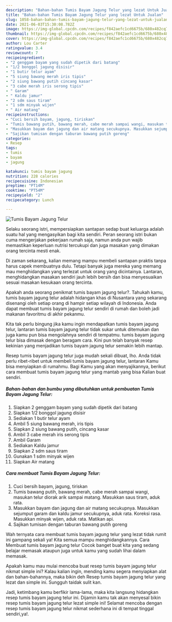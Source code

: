 ```yaml
---
description: "Bahan-bahan Tumis Bayam Jagung Telur yang lezat Untuk Jualan"
title: "Bahan-bahan Tumis Bayam Jagung Telur yang lezat Untuk Jualan"
slug: 1058-bahan-bahan-tumis-bayam-jagung-telur-yang-lezat-untuk-jualan
date: 2021-06-03T15:30:08.782Z
image: https://img-global.cpcdn.com/recipes/f842aefc1cd6675b/680x482cq70/tumis-bayam-jagung-telur-foto-resep-utama.jpg
thumbnail: https://img-global.cpcdn.com/recipes/f842aefc1cd6675b/680x482cq70/tumis-bayam-jagung-telur-foto-resep-utama.jpg
cover: https://img-global.cpcdn.com/recipes/f842aefc1cd6675b/680x482cq70/tumis-bayam-jagung-telur-foto-resep-utama.jpg
author: Lou Carter
ratingvalue: 3.4
reviewcount: 7
recipeingredient:
- "2 genggam bayam yang sudah dipetik dari batang"
- "1/2 bonggol jagung disisir"
- "1 butir telur ayam"
- "5 siung bawang merah iris tipis"
- "2 siung bawang putih cincang kasar"
- "3 cabe merah iris serong tipis"
- " Garam"
- " Kaldu jamur"
- "2 sdm saus tiram"
- "1 sdm minyak wijen"
- " Air matang"
recipeinstructions:
- "Cuci bersih bayam, jagung, tiriskan"
- "Tumis bawang putih, bawang merah, cabe merah sampai wangi, masukan telur diorak arik sampai matang. Masukkan saus tiram, aduk rata."
- "Masukkan bayam dan jagung dan air matang secukupnya. Masukkan sejumput garam dan kaldu jamur secukupnya, aduk rata. Koreksi rasa. Masukkan minyak wijen, aduk rata. Matikan api."
- "Sajikan tumisan dengan taburan bawang putih goreng"
categories:
- Resep
tags:
- tumis
- bayam
- jagung

katakunci: tumis bayam jagung 
nutrition: 228 calories
recipecuisine: Indonesian
preptime: "PT14M"
cooktime: "PT54M"
recipeyield: "2"
recipecategory: Lunch

---
```



![Tumis Bayam Jagung Telur](https://img-global.cpcdn.com/recipes/f842aefc1cd6675b/680x482cq70/tumis-bayam-jagung-telur-foto-resep-utama.jpg)

Selaku seorang istri, mempersiapkan santapan sedap buat keluarga adalah suatu hal yang mengasyikan bagi kita sendiri. Peran seorang istri bukan cuma mengerjakan pekerjaan rumah saja, namun anda pun wajib memastikan keperluan nutrisi tercukupi dan juga masakan yang dimakan orang tercinta mesti enak.

Di zaman  sekarang, kalian memang mampu membeli santapan praktis tanpa harus capek membuatnya dulu. Tetapi banyak juga mereka yang memang mau menghidangkan yang terlezat untuk orang yang dicintainya. Lantaran, menghidangkan masakan sendiri jauh lebih bersih dan bisa menyesuaikan sesuai masakan kesukaan orang tercinta. 



Apakah anda seorang penikmat tumis bayam jagung telur?. Tahukah kamu, tumis bayam jagung telur adalah hidangan khas di Nusantara yang sekarang disenangi oleh setiap orang di hampir setiap wilayah di Indonesia. Anda dapat membuat tumis bayam jagung telur sendiri di rumah dan boleh jadi makanan favoritmu di akhir pekanmu.

Kita tak perlu bingung jika kamu ingin mendapatkan tumis bayam jagung telur, lantaran tumis bayam jagung telur tidak sukar untuk ditemukan dan juga kamu pun bisa mengolahnya sendiri di tempatmu. tumis bayam jagung telur bisa dimasak dengan beragam cara. Kini pun telah banyak resep kekinian yang menjadikan tumis bayam jagung telur semakin lebih mantap.

Resep tumis bayam jagung telur juga mudah sekali dibuat, lho. Anda tidak perlu ribet-ribet untuk membeli tumis bayam jagung telur, lantaran Kamu bisa menyiapkan di rumahmu. Bagi Kamu yang akan menyajikannya, berikut cara membuat tumis bayam jagung telur yang mantab yang bisa Kalian buat sendiri.

<!--inarticleads1-->

##### Bahan-bahan dan bumbu yang dibutuhkan untuk pembuatan Tumis Bayam Jagung Telur:

1. Siapkan 2 genggam bayam yang sudah dipetik dari batang
1. Siapkan 1/2 bonggol jagung disisir
1. Sediakan 1 butir telur ayam
1. Ambil 5 siung bawang merah, iris tipis
1. Siapkan 2 siung bawang putih, cincang kasar
1. Ambil 3 cabe merah iris serong tipis
1. Ambil  Garam
1. Sediakan  Kaldu jamur
1. Siapkan 2 sdm saus tiram
1. Gunakan 1 sdm minyak wijen
1. Siapkan  Air matang




<!--inarticleads2-->

##### Cara membuat Tumis Bayam Jagung Telur:

1. Cuci bersih bayam, jagung, tiriskan
1. Tumis bawang putih, bawang merah, cabe merah sampai wangi, masukan telur diorak arik sampai matang. Masukkan saus tiram, aduk rata.
1. Masukkan bayam dan jagung dan air matang secukupnya. Masukkan sejumput garam dan kaldu jamur secukupnya, aduk rata. Koreksi rasa. Masukkan minyak wijen, aduk rata. Matikan api.
1. Sajikan tumisan dengan taburan bawang putih goreng




Wah ternyata cara membuat tumis bayam jagung telur yang lezat tidak rumit ini gampang sekali ya! Kita semua mampu menghidangkannya. Cara Membuat tumis bayam jagung telur Cocok banget buat kita yang sedang belajar memasak ataupun juga untuk kamu yang sudah lihai dalam memasak.

Apakah kamu mau mulai mencoba buat resep tumis bayam jagung telur nikmat simple ini? Kalau kalian ingin, mending kamu segera menyiapkan alat dan bahan-bahannya, maka bikin deh Resep tumis bayam jagung telur yang lezat dan simple ini. Sungguh taidak sulit kan. 

Jadi, ketimbang kamu berfikir lama-lama, maka kita langsung hidangkan resep tumis bayam jagung telur ini. Dijamin kamu tak akan menyesal bikin resep tumis bayam jagung telur lezat simple ini! Selamat mencoba dengan resep tumis bayam jagung telur nikmat sederhana ini di tempat tinggal sendiri,ya!.


